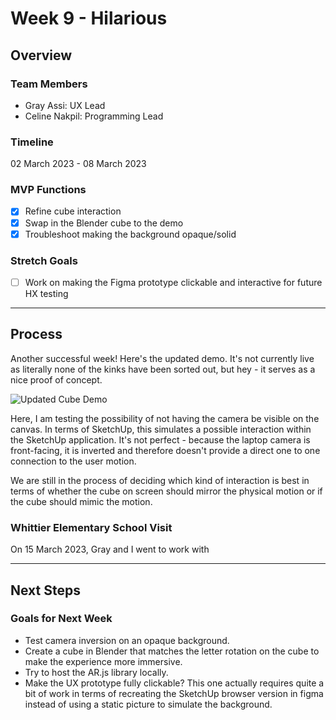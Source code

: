 # Week 9 - Hilarious

## Overview

### Team Members

- Gray Assi: UX Lead
- Celine Nakpil: Programming Lead

### Timeline

02 March 2023 - 08 March 2023

### MVP Functions

- [x] Refine cube interaction
- [x] Swap in the Blender cube to the demo
- [x] Troubleshoot making the background opaque/solid

### Stretch Goals
- [ ] Work on making the Figma prototype clickable and interactive for future HX testing

---

## Process

Another successful week! Here's the updated demo. It's not currently live as literally none of the kinks have been sorted out, but hey - it serves as a nice proof of concept.

![Updated Cube Demo](img/blender-cube-demo.gif)

Here, I am testing the possibility of not having the camera be visible on the canvas. In terms of SketchUp, this simulates a possible interaction within the SketchUp application. It's not perfect - because the laptop camera is front-facing, it is inverted and therefore doesn't provide a direct one to one connection to the user motion. 

We are still in the process of deciding which kind of interaction is best in terms of whether the cube on screen should mirror the physical motion or if the cube should mimic the motion.

### Whittier Elementary School Visit

On 15 March 2023, Gray and I went to work with 

---

## Next Steps



### Goals for Next Week

- Test camera inversion on an opaque background.
- Create a cube in Blender that matches the letter rotation on the cube to make the experience more immersive.
- Try to host the AR.js library locally.
- Make the UX prototype fully clickable? This one actually requires quite a bit of work in terms of recreating the SketchUp browser version in figma instead of using a static picture to simulate the background.
